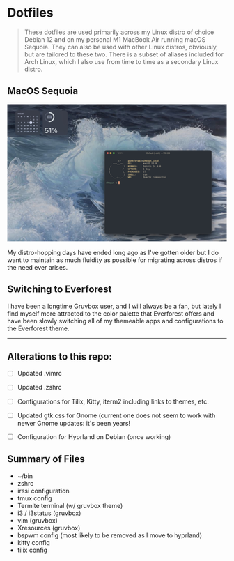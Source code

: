 # Dotfiles
> These dotfiles are used primarily across my Linux distro of choice Debian 12 and on my personal M1 MacBook Air running macOS Sequoia. They can also be used with other Linux distros, obviously, but are tailored to these two. There is a subset of aliases included for Arch Linux, which I also use from time to time as a secondary Linux distro.

## MacOS Sequoia

![MacOS](/images/mac.jpeg)

My distro-hopping days have ended long ago as I've gotten older but I do want to maintain as much fluidity as possible for migrating across distros if the need ever arises.

## Switching to Everforest

I have been a longtime Gruvbox user, and I will always be a fan, but lately I find myself more attracted to the color palette that Everforest offers and have been slowly switching all of my themeable apps and configurations to the Everforest theme.


---
## Alterations to this repo:

- [ ] Updated .vimrc
- [ ] Updated .zshrc
- [ ] Configurations for Tilix, Kitty, iterm2 including links to themes, etc.
- [ ] Updated gtk.css for Gnome (current one does not seem to work with newer Gnome updates: it's been years!
- [ ] Configuration for Hyprland on Debian (once working)


## Summary of Files
* ~/bin
* zshrc
* irssi configuration
* tmux config
* Termite terminal (w/ gruvbox theme)
* i3 / i3status (gruvbox)
* vim (gruvbox)
* Xresources (gruvbox)
* bspwm config (most likely to be removed as I move to hyprland)
* kitty config
* tilix config
